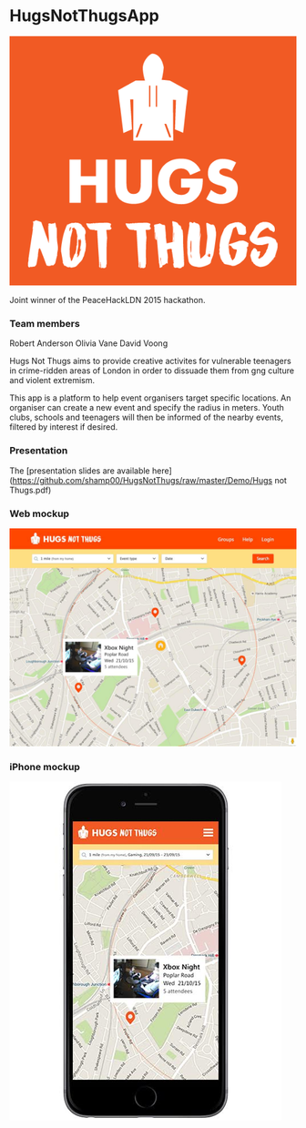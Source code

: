HugsNotThugsApp
================

   ![Logo](https://github.com/shamp00/HugsNotThugs/raw/master/Demo/Hugs_not_Thugs-018.png)

Joint winner of the PeaceHackLDN 2015 hackathon.

### Team members
Robert Anderson
Olivia Vane
David Voong

Hugs Not Thugs aims to provide creative activites for vulnerable teenagers in crime-ridden areas of London in order to dissuade them from gng culture and violent extremism.

This app is a platform to help event organisers target specific locations. An organiser can create a new event and specify the radius in meters. Youth clubs, schools and teenagers will then be informed of the nearby events, filtered by interest if desired.

### Presentation
The [presentation slides are available here](https://github.com/shamp00/HugsNotThugs/raw/master/Demo/Hugs not Thugs.pdf)

### Web mockup
   ![Demo](https://github.com/shamp00/HugsNotThugs/raw/master/Demo/Hugs_not_Thugs-040.png)

### iPhone mockup
   ![Demo](https://github.com/shamp00/HugsNotThugs/raw/master/Demo/Hugs_not_Thugs-038.png)


